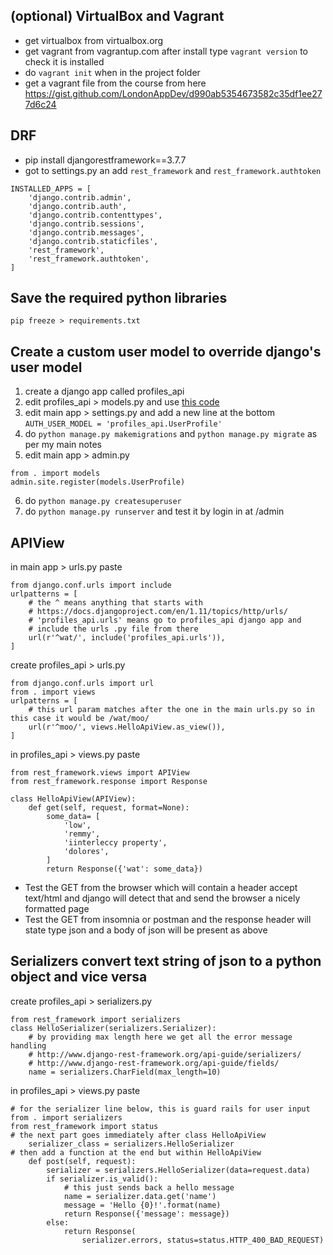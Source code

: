 

## (optional) VirtualBox and Vagrant

- get virtualbox from virtualbox.org
- get vagrant from vagrantup.com
  after install type `vagrant version` to check it is installed
- do `vagrant init` when in the project folder
- get a vagrant file from the course from here https://gist.github.com/LondonAppDev/d990ab5354673582c35df1ee277d6c24



## DRF

- pip install djangorestframework==3.7.7
- got to settings.py an add `rest_framework` and `rest_framework.authtoken`


```
INSTALLED_APPS = [
    'django.contrib.admin',
    'django.contrib.auth',
    'django.contrib.contenttypes',
    'django.contrib.sessions',
    'django.contrib.messages',
    'django.contrib.staticfiles',
    'rest_framework',
    'rest_framework.authtoken',
]
```

## Save the required python libraries

`pip freeze > requirements.txt`

## Create a custom user model to override django's user model
1. create a django app called profiles_api
2. edit profiles_api > models.py   and use [this code](./profiles_api/models.py) 
3. edit main app > settings.py and add a new line at the bottom 
    `AUTH_USER_MODEL = 'profiles_api.UserProfile'`
4. do `python manage.py makemigrations` and `python manage.py migrate` as per my main notes
5. edit main app > admin.py 

```
from . import models
admin.site.register(models.UserProfile)
```
6. do `python manage.py createsuperuser`
7. do `python manage.py runserver` and test it by login in at /admin


## APIView
in main app > urls.py paste
```
from django.conf.urls import include
urlpatterns = [
    # the ^ means anything that starts with
    # https://docs.djangoproject.com/en/1.11/topics/http/urls/
    # 'profiles_api.urls' means go to profiles_api django app and 
    # include the urls .py file from there
    url(r'^wat/', include('profiles_api.urls')),
]
```
create profiles_api > urls.py 
```
from django.conf.urls import url
from . import views
urlpatterns = [
    # this url param matches after the one in the main urls.py so in this case it would be /wat/moo/
    url(r'^moo/', views.HelloApiView.as_view()),
]
```

in profiles_api > views.py paste
```
from rest_framework.views import APIView
from rest_framework.response import Response

class HelloApiView(APIView):
    def get(self, request, format=None):
        some_data= [
            'low',
            'remmy',
            'iinterleccy property',
            'dolores',
        ]
        return Response({'wat': some_data})
```

- Test the GET from the browser which will contain a header accept text/html and django will detect that and send the browser a nicely formatted page
- Test the GET from insomnia or postman and the response header will state type json and a body of json will be present as above 

## Serializers convert text string of json to a python object and vice versa

create profiles_api > serializers.py

```
from rest_framework import serializers
class HelloSerializer(serializers.Serializer):
    # by providing max length here we get all the error message handling
    # http://www.django-rest-framework.org/api-guide/serializers/
    # http://www.django-rest-framework.org/api-guide/fields/
    name = serializers.CharField(max_length=10)
```
in profiles_api > views.py paste
```
# for the serializer line below, this is guard rails for user input
from . import serializers
from rest_framework import status
# the next part goes immediately after class HelloApiView
    serializer_class = serializers.HelloSerializer
# then add a function at the end but within HelloApiView
    def post(self, request):
        serializer = serializers.HelloSerializer(data=request.data)
        if serializer.is_valid():
            # this just sends back a hello message
            name = serializer.data.get('name')
            message = 'Hello {0}!'.format(name)
            return Response({'message': message})
        else:
            return Response(
                serializer.errors, status=status.HTTP_400_BAD_REQUEST)
```






